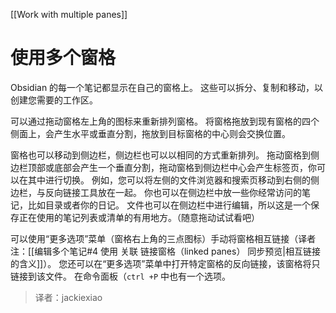 [[Work with multiple panes]]

# 使用多个窗格

Obsidian 的每一个笔记都显示在自己的窗格上。 这些可以拆分、复制和移动，以创建您需要的工作区。

可以通过拖动窗格左上角的图标来重新排列窗格。 将窗格拖放到现有窗格的四个侧面上，会产生水平或垂直分割，拖放到目标窗格的中心则会交换位置。

窗格也可以移动到侧边栏，侧边栏也可以以相同的方式重新排列。 拖动窗格到侧边栏顶部或底部会产生一个垂直分割，拖动窗格到侧边栏中心会产生标签页，你可以在其中进行切换。 例如，您可以将左侧的文件浏览器和搜索页移动到右侧的侧边栏，与反向链接工具放在一起。 你也可以在侧边栏中放一些你经常访问的笔记，比如目录或者你的日记。 文件也可以在侧边栏中进行编辑，所以这是一个保存正在使用的笔记列表或清单的有用地方。（随意拖动试试看吧）

可以使用“更多选项”菜单（窗格右上角的三点图标）手动将窗格相互链接（译者注：[[编辑多个笔记#4 使用 关联 链接窗格（linked panes） 同步预览|相互链接的含义]]）。 您还可以在“更多选项”菜单中打开特定窗格的反向链接，该窗格将只链接到该文件。 在命令面板（`ctrl +P` 中也有一个选项。

> 译者：jackiexiao
